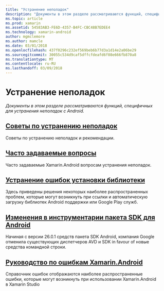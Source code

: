```yaml
---
title: "Устранение неполадок"
description: "Документы в этом разделе рассматриваются функций, специфичных для устранения неполадок с Android."
ms.topic: article
ms.prod: xamarin
ms.assetid: 54583AB3-FE6D-4357-B4FC-CBC48B7EDEE4
ms.technology: xamarin-android
author: mgmclemore
ms.author: mamcle
ms.date: 03/01/2018
ms.openlocfilehash: 437f0296c232ef569beb6b77d3a1d14e2a06be29
ms.sourcegitcommit: 30055c534d9caf5dffcfdeafd6f08e666fb870a8
ms.translationtype: MT
ms.contentlocale: ru-RU
ms.lasthandoff: 03/09/2018
---
```

# <a name="troubleshooting"></a>Устранение неполадок

_Документы в этом разделе рассматриваются функций, специфичных для устранения неполадок с Android._

## <a name="troubleshooting-tipsandroidtroubleshootingtroubleshootingmd"></a>[Советы по устранению неполадок](~/android/troubleshooting/troubleshooting.md)

Советы по устранению неполадок и рекомендации.


## <a name="frequently-asked-questionsquestionsindexmd"></a>[Часто задаваемые вопросы](questions/index.md)

Часто задаваемые Xamarin.Android вопросам устранения неполадок.


## <a name="resolving-library-installation-errorsandroidtroubleshootingresolving-library-installation-errorsmd"></a>[Устранение ошибок установки библиотеки](~/android/troubleshooting/resolving-library-installation-errors.md)

Здесь приведены решения некоторых наиболее распространенных проблем, которые могут возникнуть при ссылки и автоматическую загрузку библиотек Android поддержки или Google Play служб.


## <a name="changes-to-the-android-sdk-toolingandroidtroubleshootingsdk-cli-tooling-changesmd"></a>[Изменения в инструментарии пакета SDK для Android](~/android/troubleshooting/sdk-cli-tooling-changes.md)

Начиная с версии 26.0.1 средств пакета SDK Android, компания Google отменила существующих диспетчеров AVD и SDK in favour of новые средства командной строки.


## <a name="xamarinandroid-errors-referenceandroidtroubleshootingerrorsmd"></a>[Руководство по ошибкам Xamarin.Android](~/android/troubleshooting/errors.md)

Справочник ошибок отображаются наиболее распространенные ошибки, которые могут возникнуть при использовании Xamarin.Android в Xamarin Studio

